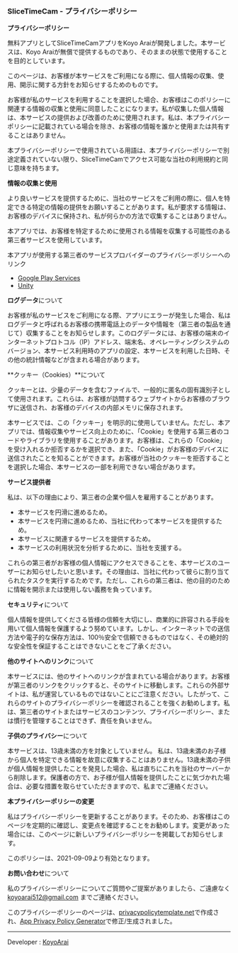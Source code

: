 ### SliceTimeCam - プライバシーポリシー

**プライバシーポリシー**

無料アプリとしてSliceTimeCamアプリをKoyo Araiが開発しました。本サービスは、Koyo Araiが無償で提供するものであり、そのままの状態で使用することを目的としています。

このページは、お客様が本サービスをご利用になる際に、個人情報の収集、使用、開示に関する方針をお知らせするためのものです。

お客様が私のサービスを利用することを選択した場合、お客様はこのポリシーに関連する情報の収集と使用に同意したことになります。私が収集した個人情報は、本サービスの提供および改善のために使用されます。私は、本プライバシーポリシーに記載されている場合を除き、お客様の情報を誰かと使用または共有することはありません。

本プライバシーポリシーで使用されている用語は、本プライバシーポリシーで別途定義されていない限り、SliceTimeCamでアクセス可能な当社の利用規約と同じ意味を持ちます。

**情報の収集と使用**

より良いサービスを提供するために、当社のサービスをご利用の際に、個人を特定できる特定の情報の提供をお願いすることがあります。私が要求する情報は、お客様のデバイスに保持され、私が何らかの方法で収集することはありません。

本アプリでは、お客様を特定するために使用される情報を収集する可能性のある第三者サービスを使用しています。

本アプリが使用する第三者のサービスプロバイダーのプライバシーポリシーへのリンク

* [Google Play Services](https://www.google.com/policies/privacy/)
* [Unity](https://unity3d.com/legal/privacy-policy)

**ログデータ**について

お客様が私のサービスをご利用になる際、アプリにエラーが発生した場合、私はログデータと呼ばれるお客様の携帯電話上のデータや情報を（第三者の製品を通じて）収集することをお知らせします。このログデータには、お客様の端末のインターネットプロトコル（IP）アドレス、端末名、オペレーティングシステムのバージョン、本サービス利用時のアプリの設定、本サービスを利用した日時、その他の統計情報などが含まれる場合があります。

**クッキー（Cookies）**について

クッキーとは、少量のデータを含むファイルで、一般的に匿名の固有識別子として使用されます。これらは、お客様が訪問するウェブサイトからお客様のブラウザに送信され、お客様のデバイスの内部メモリに保存されます。

本サービスでは、この「クッキー」を明示的に使用していません。ただし、本アプリでは、情報収集やサービス向上のために、「Cookie」を使用する第三者のコードやライブラリを使用することがあります。お客様は、これらの「Cookie」を受け入れるか拒否するかを選択でき、また、「Cookie」がお客様のデバイスに送信されたことを知ることができます。お客様が当社のクッキーを拒否することを選択した場合、本サービスの一部を利用できない場合があります。

**サービス提供者**

私は、以下の理由により、第三者の企業や個人を雇用することがあります。

* 本サービスを円滑に進めるため。
* 本サービスを円滑に進めるため、当社に代わって本サービスを提供するため。
* 本サービスに関連するサービスを提供するため。
* 本サービスの利用状況を分析するために、当社を支援する。

これらの第三者がお客様の個人情報にアクセスできることを、本サービスのユーザーにお知らせしたいと思います。その理由は、当社に代わって彼らに割り当てられたタスクを実行するためです。ただし、これらの第三者は、他の目的のために情報を開示または使用しない義務を負っています。

**セキュリティ**について

個人情報を提供してくださる皆様の信頼を大切にし、商業的に許容される手段を用いて個人情報を保護するよう努めています。しかし、インターネットでの送信方法や電子的な保存方法は、100％安全で信頼できるものではなく、その絶対的な安全性を保証することはできないことをご了承ください。

**他のサイトへのリンク**について

本サービスには、他のサイトへのリンクが含まれている場合があります。お客様が第三者のリンクをクリックすると、そのサイトに移動します。これらの外部サイトは、私が運営しているものではないことにご注意ください。したがって、これらのサイトのプライバシーポリシーを確認されることを強くお勧めします。私は、第三者のサイトまたはサービスのコンテンツ、プライバシーポリシー、または慣行を管理することはできず、責任を負いません。

**子供のプライバシー**について

本サービスは、13歳未満の方を対象としていません。 私は、13歳未満のお子様から個人を特定できる情報を故意に収集することはありません。13歳未満の子供が個人情報を提供したことを発見した場合、私は直ちにこれを当社のサーバーから削除します。保護者の方で、お子様が個人情報を提供したことに気づかれた場合は、必要な措置を取らせていただきますので、私までご連絡ください。

**本プライバシーポリシーの変更**

私はプライバシーポリシーを更新することがあります。そのため、お客様はこのページを定期的に確認し、変更点を確認することをお勧めします。変更があった場合には、このページに新しいプライバシーポリシーを掲載してお知らせします。

このポリシーは、2021-09-09より有効となります。

**お問い合わせ**について

私のプライバシーポリシーについてご質問やご提案がありましたら、ご遠慮なく koyoarai512@gmail.com までご連絡ください。

このプライバシーポリシーのページは、[privacypolicytemplate.net](https://privacypolicytemplate.net)で作成され、[App Privacy Policy Generator](https://app-privacy-policy-generator.nisrulz.com/)で修正/生成されました。

---

Developer : [KoyoArai](https://twitter.com/koyoarai_)